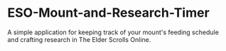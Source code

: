 ESO-Mount-and-Research-Timer
============================

A simple application for keeping track of your mount's feeding schedule and crafting research in The Elder Scrolls Online.
